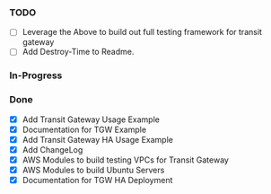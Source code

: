 ### TODO
- [ ] Leverage the Above to build out full testing framework for transit gateway 
- [ ] Add Destroy-Time to Readme. 

### In-Progress 

### Done 
- [x] Add Transit Gateway Usage Example
- [x] Documentation for TGW Example
- [x] Add Transit Gateway HA Usage Example 
- [x] Add ChangeLog
- [x] AWS Modules to build testing VPCs for Transit Gateway 
- [x] AWS Modules to build Ubuntu Servers 
- [x] Documentation for TGW HA Deployment